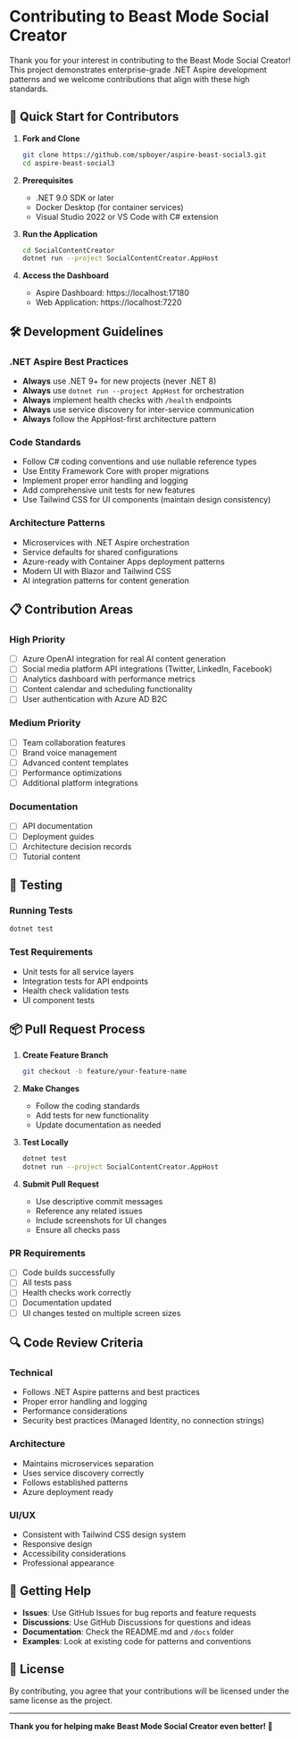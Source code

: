 # Contributing to Beast Mode Social Creator

Thank you for your interest in contributing to the Beast Mode Social Creator! This project demonstrates enterprise-grade .NET Aspire development patterns and we welcome contributions that align with these high standards.

## 🚀 Quick Start for Contributors

1. **Fork and Clone**
   ```bash
   git clone https://github.com/spboyer/aspire-beast-social3.git
   cd aspire-beast-social3
   ```

2. **Prerequisites**
   - .NET 9.0 SDK or later
   - Docker Desktop (for container services)
   - Visual Studio 2022 or VS Code with C# extension

3. **Run the Application**
   ```bash
   cd SocialContentCreator
   dotnet run --project SocialContentCreator.AppHost
   ```

4. **Access the Dashboard**
   - Aspire Dashboard: https://localhost:17180
   - Web Application: https://localhost:7220

## 🛠️ Development Guidelines

### .NET Aspire Best Practices
- **Always** use .NET 9+ for new projects (never .NET 8)
- **Always** use `dotnet run --project AppHost` for orchestration
- **Always** implement health checks with `/health` endpoints
- **Always** use service discovery for inter-service communication
- **Always** follow the AppHost-first architecture pattern

### Code Standards
- Follow C# coding conventions and use nullable reference types
- Use Entity Framework Core with proper migrations
- Implement proper error handling and logging
- Add comprehensive unit tests for new features
- Use Tailwind CSS for UI components (maintain design consistency)

### Architecture Patterns
- Microservices with .NET Aspire orchestration
- Service defaults for shared configurations
- Azure-ready with Container Apps deployment patterns
- Modern UI with Blazor and Tailwind CSS
- AI integration patterns for content generation

## 📋 Contribution Areas

### High Priority
- [ ] Azure OpenAI integration for real AI content generation
- [ ] Social media platform API integrations (Twitter, LinkedIn, Facebook)
- [ ] Analytics dashboard with performance metrics
- [ ] Content calendar and scheduling functionality
- [ ] User authentication with Azure AD B2C

### Medium Priority
- [ ] Team collaboration features
- [ ] Brand voice management
- [ ] Advanced content templates
- [ ] Performance optimizations
- [ ] Additional platform integrations

### Documentation
- [ ] API documentation
- [ ] Deployment guides
- [ ] Architecture decision records
- [ ] Tutorial content

## 🧪 Testing

### Running Tests
```bash
dotnet test
```

### Test Requirements
- Unit tests for all service layers
- Integration tests for API endpoints
- Health check validation tests
- UI component tests

## 📦 Pull Request Process

1. **Create Feature Branch**
   ```bash
   git checkout -b feature/your-feature-name
   ```

2. **Make Changes**
   - Follow the coding standards
   - Add tests for new functionality
   - Update documentation as needed

3. **Test Locally**
   ```bash
   dotnet test
   dotnet run --project SocialContentCreator.AppHost
   ```

4. **Submit Pull Request**
   - Use descriptive commit messages
   - Reference any related issues
   - Include screenshots for UI changes
   - Ensure all checks pass

### PR Requirements
- [ ] Code builds successfully
- [ ] All tests pass
- [ ] Health checks work correctly
- [ ] Documentation updated
- [ ] UI changes tested on multiple screen sizes

## 🔍 Code Review Criteria

### Technical
- Follows .NET Aspire patterns and best practices
- Proper error handling and logging
- Performance considerations
- Security best practices (Managed Identity, no connection strings)

### Architecture
- Maintains microservices separation
- Uses service discovery correctly
- Follows established patterns
- Azure deployment ready

### UI/UX
- Consistent with Tailwind CSS design system
- Responsive design
- Accessibility considerations
- Professional appearance

## 🎯 Getting Help

- **Issues**: Use GitHub Issues for bug reports and feature requests
- **Discussions**: Use GitHub Discussions for questions and ideas
- **Documentation**: Check the README.md and `/docs` folder
- **Examples**: Look at existing code for patterns and conventions

## 📄 License

By contributing, you agree that your contributions will be licensed under the same license as the project.

---

**Thank you for helping make Beast Mode Social Creator even better! 🚀**
